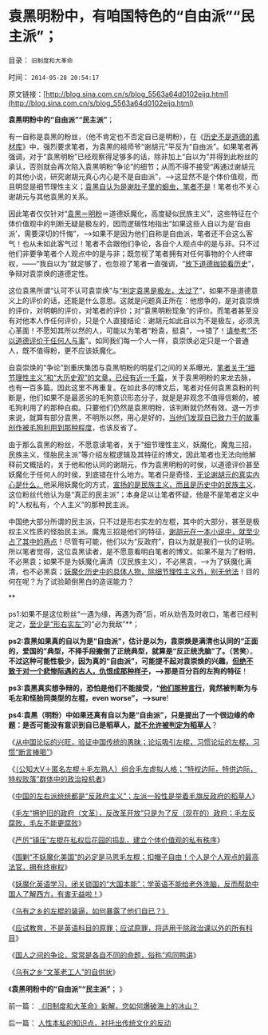 # 袁黑明粉中，有咱国特色的“自由派”“民主派”；

目录： `旧制度和大革命` 

时间： `2014-05-28 20:54:17` 

原文链接：[http://blog.sina.com.cn/s/blog_5563a64d0102eijq.html](http://blog.sina.com.cn/s/blog_5563a64d0102eijq.html)

**袁黑明粉中的“自由派”“民主派”**；

有一自称是袁黑的粉丝，（他不肯定也不否定自已是明粉），在《[历史不是道德的素材库](../../../2008/10/25/袁崇焕的是是非非：历史，不是道德素材库.md)》中，强烈要求笔者，为袁黑的祖师爷“谢胡元”平反为“自由派”。如果笔者再强调，对于“袁黑明粉”已经观察得足够多的话，除非加上“自以为”并得到此粉丝的承认，否则就会再次陷入袁黑明粉“争论”的细节；从而不得不接受“再通过谢胡元的其他小说，研究谢胡元真心内心是不是自由派”，——>这显然不是个体价值观，而且明显是细节理性主义；[袁黑自认为是谢肚子里的蛔虫，笔者不是](../../../2013/6/29/测不准原理与意识形态，及法学中证据与口供的关系.md)！笔者也不关心谢胡元与其他袁黑的关系。

因此笔者仅仅针对“[袁黑＝明粉](../../../2008/10/26/明朝必亡！冤杀袁崇焕，也只是小事一桩.md)＝道德妖魔化，高度疑似民族主义”，这些特征在个体价值观中的判断无疑是极左的，因而逻辑性地指出“如果这些人自以为是‘自由派’，需要深切的忏悔”，——>如果不是因为他们自称是自由派，笔者还不会这么客气！也从未如此客气过！笔者不会跟他们争论，各自个人观点中的是与非。只不过他们非要争笔者个人观点中的是与非；既忽视了笔者拥有对任何事物的个人终审权，——“我自以为”就足够了，也忽视了笔者一直强调，“[放下道德枷锁看历史](../../../2010/4/21/大历史观似“人的”履历；道德春秋笔法是自证循环.md)”，争辩对袁崇焕的道德定性。

这位袁黑所谓“认可不认可袁崇焕”与[“判定袁黑是极左，太过了](../../../2011/11/28/为明朝翻案的重大“历史”意义.md)”，如果不是道德意义上的评价的话，还能是什么意思。这就是问题真正所在：他想争的，是对袁崇焕的评价，对明朝的评价，对笔者的评价；对“袁黑明粉现象”的评价。而笔者甚至没有对他本人作任何评价，只是个人直接结论：谢胡元如此自以为不是极左，必须洗心革面！不愿知其所以然的人，可能以为笔者“粉袁，挺袁”，——>错了！[请参考“不以道德评价于任何人与事](../../../2011/2/14/德国历史学派的孪生子和中国春秋笔法.md)”。如同我们每一个人一样，袁崇焕必定只是一个普通人，既不值得粉，更不应该妖魔化。

自袁崇焕的“争论”到重庆集团与袁黑明粉的明星们之间的关系曝光，[笔者关于“细节理性主义”和“大历史观”的文章，已经有近一千篇](../../../2011/2/14/实体历史学方法论，和历史学派.md)，关于袁黑明粉的来龙去脉，也有一百多篇。因此这里不再重复。在如此多的博文后，笔者对任何袁黑袁粉的判断是，他们如果不是最恶劣的毛狗意识形态分子，就是是非观念不值得信赖的，被毛狗利用了的那种白痴。只要他们仍然是袁黑明粉，该判断就仍然有效。退一万步来说，就算有部分袁黑，不明所以然，用心是好的，[当他们发现自已致力于的故事创作被毛狗利用到那种程度](../../../2013/1/20/对袁黑明粉不敏感者，如非历史无知，就是文革粉丝.md)，也该反省了。

由于那么袁黑的粉丝，不愿意读笔者，关于“细节理性主义，妖魔化，魔鬼三招，民族主义，怪胎民主派”等介绍左棍逻辑及其特征的博文，因此笔者也无法向他解释前文概括的，关于他和他认同的谢胡元，作为袁黑明粉的时侯，以道德评价甚至妖魔化于任何人的时侯，到底错在什么地方。笔者只是奇怪，[无论谢胡元的真实内心是什么，](../../../2008/10/25/明末历史在儒教道德口水仗中模糊.md)他采用妖魔化的方式，[宣扬的是民族主义，而且是历史中的民族主义](../../../2010/5/9/历史是必须被假设的.md)，这位粉丝代他认为是“真正的民主派”；本身足以让笔者怀疑，他是不是笔者定义中的“人权私有，个人主义”的那种民主派。

中国绝大部分所谓的民主派，只不过是形右实左的左棍，其中的大部分，甚至是极权主义性质的怪胎民主派。魔鬼三招是他们的特征，[谢胡元在一本小说中，就至少占了其中的两点](../../../2010/6/2/道德史观“夷夏之防”历史民族主义流派.md)！尽管有可能，他们以为“反政府”，自以为就是我们一伙的证明。所以笔者觉得，这位袁黑读者，是不愿意看明白笔者的博文。如果不是为了粉明，不必黑袁；如果不是为妖魔化满清（汉民族主义），不必黑袁，——>为了妖魔化满清，也不必黑袁；[妖魔化历史中的具体人物，除细节理性主义外，别无他法](../../../2008/10/25/历史，你的名字叫故事.md)！目的何在呢？为了试验颠倒黑白的造谣能力？

**

ps1:如果不是这位粉丝“一遇为缘，再遇为奇”后，听从劝告及时收口，笔者已经判定之，[至少是“形右实左”](../../../2012/2/16/韩寒不革命和叙利亚案，表现了什么是温和什么是激进？.md)的“必为我敌”**；

**ps2:袁黑如果真的自以为是“自由派”，估计是以为，袁崇焕是满清也认同的“正面的，爱国的”典型，不择手段搬倒了正统典型，就算是“反正统洗脑”了。（苦笑**）。**不过这种可能性极少，因为真的“自由派”，可能提不起对袁崇焕的兴趣，[但绝不致于对一个悲惨际遇的古人，仇恨成那种样子](../../../2010/6/2/历史意识形态，驳论容易立论难.md)，——>那是百分百的左狗的特征**！

**ps3:袁黑真实想争辩的，恐怕是他们不能接受，“**[**他们那种言行**](../../../2013/1/20/东林党作派的伪君子.md)**，竟然被判断为与毛左和怪胎同类型的左棍，even
worse”，——>sure**!

**ps4:袁黑（明粉）中如果还真有自以为是“自由派”，只是提出了一个很边缘的命题：是否可能没有意识到自已是稻草人，[就不允许被判定为稻草人](../../../2014/4/16/用虚拟人格技术，排除稻草人，识别真正的问疑.md)**？

《[从中国论坛的兴旺，验证中国传统的愚昧；论坛吸引左棍，习惯论坛的左棍，习惯“断言棒喝”](../../../2014/5/17/从中国论坛兴旺特点，观察中国传统的愚昧；.md)》

《[（公知大V＋匿名左棍＋毛左熟人）组合毛左虚拟人格；“特权边际，特供边际，特权败落”群体中的政治投机者](../../../2014/5/18/三位自费的公知大V，补充毛左虚拟人格的缺失；.md)》

《[中国的左右派统统都是“反政府主义”；左派一般性是举着毛旗反政府的稻草人](../../../2014/5/19/中国的左派右派都是“反政府主义，闹革命主义”.md)》

《[毛左“拥护旧的政府（文革），反改革开放”只是为了反（现在的）政府；毛左反腐败，毛左不能更腐败](../../../2014/5/20/生活中的毛左们，为什么极端化？.md)》

《[严厉“镇压”左棍在私权后花园的捣乱，建立个体价值观的私有秩序](../../../2014/5/21/大道无为者，唯真求实，即为至善；.md)》

《[围剿“不妖魔化美国”的必定是马恩毛左棍；扣帽子自由！个人是个人观点的最高法官，拥有终审权](../../../2014/5/22/忽悠了左棍的百度与谷歌的区别，妖魔化美国和扣帽子的自由.md)》

《[妖魔化英语学习，闭关锁国的“大国本能”；学英语不能给老外洗脑，反而帮助中国人了解西方，有害无益啦！](../../../2014/5/23/妖魔化英语学习，闭关锁国的“大国本能”.md)》

《[乌有之乡的左棍的装逼，如何暴露了他们自已？》](../../../2014/5/24/乌有之乡的左棍的装逼，如何暴露了他们自已？.md)

《[应试教育，不是英语科目的原罪；应试原罪，将适用于除政治课以外的所有科目](../../../2014/5/25/应试教育，不是英语科目的原罪，否则最终只剩下神学真理.md)》

《[国人之间的争论，常常是各自不同的命题，俗称“鸡同鸭讲](../../../2014/5/26/国人之间的争论，常常是各自不同的命题，俗称“鸡同鸭讲.md)》

《[乌有之乡“文革老工人”的自供状](../../../2014/5/27/乌有之乡“文革老工人”的自供状.md)》

《**袁黑明粉中的“自由派”“民主派”**； 》

前一篇： [《旧制度和大革命》新解，您如何爆破海上的冰山？](../../../2014/5/29/《旧制度和大革命》新解，您如何爆破海上的冰山？.md)

后一篇： [人性本私的知识点，衬托出传统文化的反动](../../../2014/5/28/人性本私的知识点，衬托出传统文化的反动.md)

